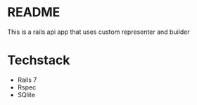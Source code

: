 # README

This is a rails api app that uses custom representer and builder 

# Techstack
* Rails 7
* Rspec
* SQlite


